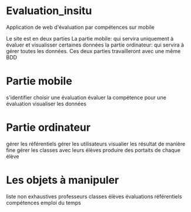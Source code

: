 # Evaluation_insitu
Application de web d'évaluation par compétences sur mobile

Le site est en deux parties
La partie mobile: qui servira uniquement à évaluer et visualisser certaines données
la partie ordinateur: qui servira à gérer toutes les données.
Ces deux parties travailleront avec une même BDD

# Partie mobile

s'identifier
choisir une évaluation
évaluer la compétence pour une évaluation
visualiser les données

# Partie ordinateur
gérer les référentiels
gérer les utilisateurs
visualier les résultat de manière fine
gérer les classes avec leurs élèves
produire des portaits de chaque élève

# Les objets à manipuler
liste non exhaustives
professeurs
classes
élèves
évaluations
référentiels
compétences
emploi du temps






